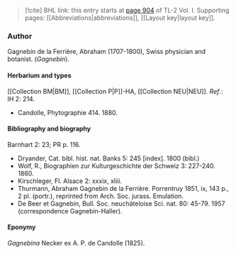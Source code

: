 > [!cite] BHL link: this entry starts at [page 904](https://www.biodiversitylibrary.org/item/103414#page/952/mode/1up) of TL-2 Vol. I.
> Supporting pages: [[Abbreviations|abbreviations]], [[Layout key|layout key]].

### Author

Gagnebin de la Ferrière, Abraham (1707-1800), Swiss physician and botanist. (*Gagnebin*).

#### Herbarium and types

[[Collection BM|BM]], [[Collection P|P]]-HA, [[Collection NEU|NEU]].
*Ref*.: IH 2: 214.
- Candolle, Phytographie 414. 1880.

#### Bibliography and biography

Barnhart 2: 23; PR p. 116.
- Dryander, Cat. bibl. hist. nat. Banks 5: 245 \[index\]. 1800 (bibl.)
- Wolf, R., Biographien zur Kulturgeschichte der Schweiz 3: 227-240. 1860.
- Kirschleger, Fl. Alsace 2: xxxix, xliii.
- Thurmann, Abraham Gagnebin de la Ferrière. Porrentruy 1851, ix, 143 p., 2 pl. (portr.), reprinted from Arch. Soc. jurass. Emulation.
- De Beer et Gagnebin, Bull. Soc. neuchâteloise Sci. nat. 80: 45-79. 1957 (correspondence Gagnebin-Haller).

#### Eponymy

*Gagnebina* Necker ex A. P. de Candolle (1825).

